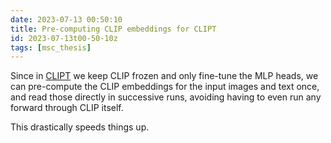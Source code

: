 ```yaml
---
date: 2023-07-13 00:50:10
title: Pre-computing CLIP embeddings for CLIPT
id: 2023-07-13t00-50-10z
tags: [msc_thesis]
---
```


Since in [CLIPT](./2023-07-10t16-36-37z.md) we keep CLIP frozen and only
fine-tune the MLP heads, we can pre-compute the CLIP embeddings for the input
images and text once, and read those directly in successive runs, avoiding
having to even run any forward through CLIP itself.

This drastically speeds things up.
